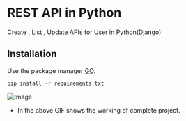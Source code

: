 # REST API in Python

Create , List , Update APIs for User in Python(Django)

## Installation

Use the package manager [GO](https://pip.pypa.io/en/stable/).

```bash
pip install -r requirements.txt
```
![Image](https://github.com/Gautamaggrawal/apis/blob/master/python/Webp.net-gifmaker.gif)

- In the above GIF shows the working of complete project.
